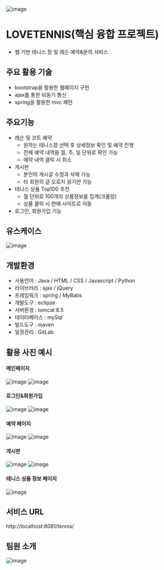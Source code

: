 ![image](https://user-images.githubusercontent.com/93561179/189010311-0c138a66-1605-453f-9c20-285d6dbed608.png)
# LOVETENNIS(핵심 융합 프로젝트)
- 웹 기반 테니스 장 및 레슨 예약&문의 서비스
## 주요 활용 기술
- bootstrap을 활용한 웹페이지 구현
- ajax를 통한 비동기 통신
- spring을 활용한 mvc 패턴
## 주요기능
- 레슨 및 코트 예약
  - 원하는 테니스장 선택 후 상세정보 확인 및 예약 진행
  - 전체 예약 내역을 월, 주, 일 단위로 확인 가능
  - 예약 내역 클릭 시 취소
- 게시판
  - 본인의 게시글 수정과 삭제 가능
  - 타 회원의 글 오로지 읽기만 가능
- 테니스 상품 Top100 추천
  - 월 단위로 100개의 상품정보를 집계(크롤링)
  - 상품 클릭 시 판매 사이트로 이동
- 로그인, 회원가입 기능
## 유스케이스
![image](https://user-images.githubusercontent.com/93561179/189009450-2c7252c3-62c5-45ee-b4e0-716c6cb24301.png)
## 개발환경
- 사용언어 : Java / HTML / CSS / Javascript / Python
- 라이브러리 : ajax / jQuery
- 프레임워크 : spring / MyBatis
- 개발도구 : eclipse
- 서버환경 : tomcat 8.5
- 데이터베이스 : mySql
- 빌드도구 : maven
- 일정관리 : GitLab

## 활용 사진 예시
#### 메인페이지
![image](https://user-images.githubusercontent.com/93561179/189009612-971ece56-af8b-4e74-9f40-e699e7752091.png)
![image](https://user-images.githubusercontent.com/93561179/189009626-2a174548-d00b-473a-9629-52d006576185.png)
#### 로그인&회원가입
![image](https://user-images.githubusercontent.com/93561179/189009704-3dcc725a-a0c1-4c72-93f3-c91384f5c9ab.png)
![image](https://user-images.githubusercontent.com/93561179/189009713-f50539f8-c157-43f6-ac3a-8d7b8b9ea105.png)
#### 예약 페이지
![image](https://user-images.githubusercontent.com/93561179/189009736-fa9f5219-4972-46fc-a654-665c1f57895d.png)
![image](https://user-images.githubusercontent.com/93561179/189009748-8e1eafe1-eb15-4e7d-94a9-8db0609516af.png)
#### 게시판
![image](https://user-images.githubusercontent.com/93561179/189009774-71fff879-6e53-492f-945f-09b22ab500e2.png)
![image](https://user-images.githubusercontent.com/93561179/189009785-8cd87273-a570-4afc-ad50-f34aa2dbec90.png)
#### 테니스 상품 정보 페이지
![image](https://user-images.githubusercontent.com/93561179/189009830-4f5c9597-5b38-4d01-980d-a04ffddb0532.png)

## 서비스 URL
http://localhost:8081/tennis/
## 팀원 소개
![image](https://user-images.githubusercontent.com/93561179/189010058-e84d0866-5a55-41aa-94cc-b272abfe3fb8.png)
